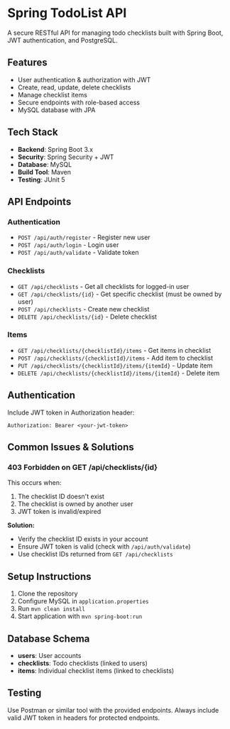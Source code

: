 # Spring TodoList API

A secure RESTful API for managing todo checklists built with Spring Boot, JWT authentication, and PostgreSQL.

## Features
- User authentication & authorization with JWT
- Create, read, update, delete checklists
- Manage checklist items
- Secure endpoints with role-based access
- MySQL database with JPA

## Tech Stack
- **Backend**: Spring Boot 3.x
- **Security**: Spring Security + JWT
- **Database**: MySQL
- **Build Tool**: Maven
- **Testing**: JUnit 5

## API Endpoints

### Authentication
- `POST /api/auth/register` - Register new user
- `POST /api/auth/login` - Login user
- `POST /api/auth/validate` - Validate token

### Checklists
- `GET /api/checklists` - Get all checklists for logged-in user
- `GET /api/checklists/{id}` - Get specific checklist (must be owned by user)
- `POST /api/checklists` - Create new checklist
- `DELETE /api/checklists/{id}` - Delete checklist

### Items
- `GET /api/checklists/{checklistId}/items` - Get items in checklist
- `POST /api/checklists/{checklistId}/items` - Add item to checklist
- `PUT /api/checklists/{checklistId}/items/{itemId}` - Update item
- `DELETE /api/checklists/{checklistId}/items/{itemId}` - Delete item

## Authentication
Include JWT token in Authorization header:
```
Authorization: Bearer <your-jwt-token>
```

## Common Issues & Solutions

### 403 Forbidden on GET /api/checklists/{id}
This occurs when:
1. The checklist ID doesn't exist
2. The checklist is owned by another user
3. JWT token is invalid/expired

**Solution:**
- Verify the checklist ID exists in your account
- Ensure JWT token is valid (check with `/api/auth/validate`)
- Use checklist IDs returned from `GET /api/checklists`

## Setup Instructions
1. Clone the repository
2. Configure MySQL in `application.properties`
3. Run `mvn clean install`
4. Start application with `mvn spring-boot:run`

## Database Schema
- **users**: User accounts
- **checklists**: Todo checklists (linked to users)
- **items**: Individual checklist items (linked to checklists)

## Testing
Use Postman or similar tool with the provided endpoints. Always include valid JWT token in headers for protected endpoints.
